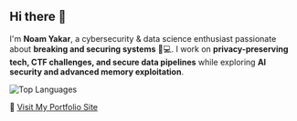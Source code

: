
## Hi there 👋  

I'm **Noam Yakar**, a cybersecurity & data science enthusiast passionate about **breaking and securing systems** 🔐💻. I work on **privacy-preserving tech, CTF challenges, and secure data pipelines** while exploring **AI security and advanced memory exploitation**.  

![Top Languages](https://github-readme-stats.vercel.app/api/top-langs/?username=NoamAdept)


📜 [Visit My Portfolio Site](https://noamadept.github.io/noamPortfolio.github.io/)

